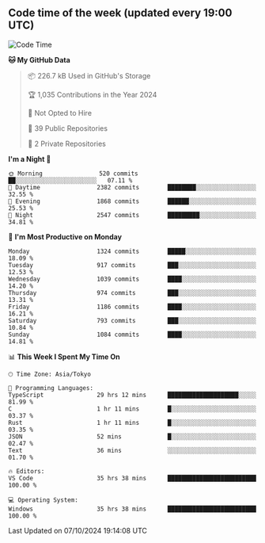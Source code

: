 ## Code time of the week (updated every 19:00 UTC)

<!--START_SECTION:waka-->
![Code Time](http://img.shields.io/badge/Code%20Time-3%2C746%20hrs%2055%20mins-blue)

**🐱 My GitHub Data** 

> 📦 226.7 kB Used in GitHub's Storage 
 > 
> 🏆 1,035 Contributions in the Year 2024
 > 
> 🚫 Not Opted to Hire
 > 
> 📜 39 Public Repositories 
 > 
> 🔑 2 Private Repositories 
 > 
**I'm a Night 🦉** 

```text
🌞 Morning                520 commits         ██░░░░░░░░░░░░░░░░░░░░░░░   07.11 % 
🌆 Daytime                2382 commits        ████████░░░░░░░░░░░░░░░░░   32.55 % 
🌃 Evening                1868 commits        ██████░░░░░░░░░░░░░░░░░░░   25.53 % 
🌙 Night                  2547 commits        █████████░░░░░░░░░░░░░░░░   34.81 % 
```
📅 **I'm Most Productive on Monday** 

```text
Monday                   1324 commits        █████░░░░░░░░░░░░░░░░░░░░   18.09 % 
Tuesday                  917 commits         ███░░░░░░░░░░░░░░░░░░░░░░   12.53 % 
Wednesday                1039 commits        ████░░░░░░░░░░░░░░░░░░░░░   14.20 % 
Thursday                 974 commits         ███░░░░░░░░░░░░░░░░░░░░░░   13.31 % 
Friday                   1186 commits        ████░░░░░░░░░░░░░░░░░░░░░   16.21 % 
Saturday                 793 commits         ███░░░░░░░░░░░░░░░░░░░░░░   10.84 % 
Sunday                   1084 commits        ████░░░░░░░░░░░░░░░░░░░░░   14.81 % 
```


📊 **This Week I Spent My Time On** 

```text
🕑︎ Time Zone: Asia/Tokyo

💬 Programming Languages: 
TypeScript               29 hrs 12 mins      ████████████████████░░░░░   81.99 % 
C                        1 hr 11 mins        █░░░░░░░░░░░░░░░░░░░░░░░░   03.37 % 
Rust                     1 hr 11 mins        █░░░░░░░░░░░░░░░░░░░░░░░░   03.35 % 
JSON                     52 mins             █░░░░░░░░░░░░░░░░░░░░░░░░   02.47 % 
Text                     36 mins             ░░░░░░░░░░░░░░░░░░░░░░░░░   01.70 % 

🔥 Editors: 
VS Code                  35 hrs 38 mins      █████████████████████████   100.00 % 

💻 Operating System: 
Windows                  35 hrs 38 mins      █████████████████████████   100.00 % 
```


 Last Updated on 07/10/2024 19:14:08 UTC
<!--END_SECTION:waka-->